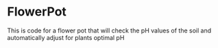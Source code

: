 # FlowerPot
This is code for a flower pot that will check the pH values of the soil and automatically adjust for plants optimal pH
